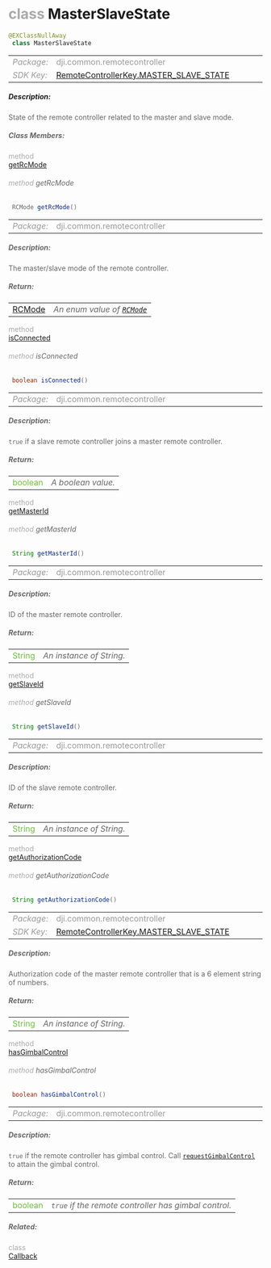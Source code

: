<div class="article"><h1 ><font color="#AAA">class </font>MasterSlaveState</h1></div>

~~~java
@EXClassNullAway
 class MasterSlaveState 
~~~

<html><table class="table-supportedby"><tr valign="top"><td width=15%><font color="#999"><i>Package:</i></td><td width=85%><font color="#999">dji.common.remotecontroller</td></tr><tr valign="top"><td width=15%><font color="#999"><i>SDK Key:</i></td><td width=85%><font color="#999"><a href="/Components/KeyManager/DJIRemoteControllerKey.html#remotecontrollerkey_master_slave_state_key">RemoteControllerKey.MASTER_SLAVE_STATE</a></td></tr></table></html>



##### Description:



<font color="#666">State of the remote controller related to the master and slave mode.



##### Class Members:

<div class="api-row" id="djiremotecontroller_djircmasterslavestate_mode"><div class="api-col left"></div><div class="api-col middle" style="color:#AAA">method</div><div class="api-col right"><a class="trigger" href="#djiremotecontroller_djircmasterslavestate_mode_inline">getRcMode</a></div></div><div class="inline-doc" id="djiremotecontroller_djircmasterslavestate_mode_inline"

><div class="article"><h6 ><font color="#AAA">method </font>getRcMode</h6></div>

~~~java
 RCMode getRcMode() 
~~~

<html><table class="table-supportedby"><tr valign="top"><td width=15%><font color="#999"><i>Package:</i></td><td width=85%><font color="#999">dji.common.remotecontroller</td></tr></table></html>



##### Description:



<font color="#666">The master/slave mode of the remote controller.



##### Return:

<html><table class="table-inline-parameters"><tr valign="top"><td><font color="#70BF41"><a href="/Components/RemoteController/DJIRemoteController.html#djiremotecontroller_djiremotecontrollermode">RCMode</a></td><td><font color="#666"><i>An enum value of <code><a href="/Components/RemoteController/DJIRemoteController.html#djiremotecontroller_djiremotecontrollermode">RCMode</a></code></i></td></tr></table></html></div>

<div class="api-row" id="djiremotecontroller_djircmasterslavestate_isconnected"><div class="api-col left"></div><div class="api-col middle" style="color:#AAA">method</div><div class="api-col right"><a class="trigger" href="#djiremotecontroller_djircmasterslavestate_isconnected_inline">isConnected</a></div></div><div class="inline-doc" id="djiremotecontroller_djircmasterslavestate_isconnected_inline"

><div class="article"><h6 ><font color="#AAA">method </font>isConnected</h6></div>

~~~java
 boolean isConnected() 
~~~

<html><table class="table-supportedby"><tr valign="top"><td width=15%><font color="#999"><i>Package:</i></td><td width=85%><font color="#999">dji.common.remotecontroller</td></tr></table></html>



##### Description:



<font color="#666"><code>true</code> if a slave remote controller joins a master remote controller.



##### Return:

<html><table class="table-inline-parameters"><tr valign="top"><td><font color="#70BF41">boolean</td><td><font color="#666"><i>A boolean value.</i></td></tr></table></html></div>

<div class="api-row" id="djiremotecontroller_djircmasterslavestate_masterid"><div class="api-col left"></div><div class="api-col middle" style="color:#AAA">method</div><div class="api-col right"><a class="trigger" href="#djiremotecontroller_djircmasterslavestate_masterid_inline">getMasterId</a></div></div><div class="inline-doc" id="djiremotecontroller_djircmasterslavestate_masterid_inline"

><div class="article"><h6 ><font color="#AAA">method </font>getMasterId</h6></div>

~~~java
 String getMasterId() 
~~~

<html><table class="table-supportedby"><tr valign="top"><td width=15%><font color="#999"><i>Package:</i></td><td width=85%><font color="#999">dji.common.remotecontroller</td></tr></table></html>



##### Description:



<font color="#666">ID of the master remote controller.



##### Return:

<html><table class="table-inline-parameters"><tr valign="top"><td><font color="#70BF41">String</td><td><font color="#666"><i>An instance of String.</i></td></tr></table></html></div>

<div class="api-row" id="djiremotecontroller_djircmasterslavestate_slaveid"><div class="api-col left"></div><div class="api-col middle" style="color:#AAA">method</div><div class="api-col right"><a class="trigger" href="#djiremotecontroller_djircmasterslavestate_slaveid_inline">getSlaveId</a></div></div><div class="inline-doc" id="djiremotecontroller_djircmasterslavestate_slaveid_inline"

><div class="article"><h6 ><font color="#AAA">method </font>getSlaveId</h6></div>

~~~java
 String getSlaveId() 
~~~

<html><table class="table-supportedby"><tr valign="top"><td width=15%><font color="#999"><i>Package:</i></td><td width=85%><font color="#999">dji.common.remotecontroller</td></tr></table></html>



##### Description:



<font color="#666">ID of the slave remote controller.



##### Return:

<html><table class="table-inline-parameters"><tr valign="top"><td><font color="#70BF41">String</td><td><font color="#666"><i>An instance of String.</i></td></tr></table></html></div>

<div class="api-row" id="djiremotecontroller_djircmasterslavestate_authorizationcode"><div class="api-col left"></div><div class="api-col middle" style="color:#AAA">method</div><div class="api-col right"><a class="trigger" href="#djiremotecontroller_djircmasterslavestate_authorizationcode_inline">getAuthorizationCode</a></div></div><div class="inline-doc" id="djiremotecontroller_djircmasterslavestate_authorizationcode_inline"

><div class="article"><h6 ><font color="#AAA">method </font>getAuthorizationCode</h6></div>

~~~java
 String getAuthorizationCode() 
~~~

<html><table class="table-supportedby"><tr valign="top"><td width=15%><font color="#999"><i>Package:</i></td><td width=85%><font color="#999">dji.common.remotecontroller</td></tr><tr valign="top"><td width=15%><font color="#999"><i>SDK Key:</i></td><td width=85%><font color="#999"><a href="/Components/KeyManager/DJIRemoteControllerKey.html#remotecontrollerkey_master_slave_state_key">RemoteControllerKey.MASTER_SLAVE_STATE</a></td></tr></table></html>



##### Description:



<font color="#666">Authorization code of the master remote controller that is a 6 element string of numbers.



##### Return:

<html><table class="table-inline-parameters"><tr valign="top"><td><font color="#70BF41">String</td><td><font color="#666"><i>An instance of String.</i></td></tr></table></html></div>

<div class="api-row" id="djiremotecontroller_djircmasterslavestate_hasgimbalcontrol"><div class="api-col left"></div><div class="api-col middle" style="color:#AAA">method</div><div class="api-col right"><a class="trigger" href="#djiremotecontroller_djircmasterslavestate_hasgimbalcontrol_inline">hasGimbalControl</a></div></div><div class="inline-doc" id="djiremotecontroller_djircmasterslavestate_hasgimbalcontrol_inline"

><div class="article"><h6 ><font color="#AAA">method </font>hasGimbalControl</h6></div>

~~~java
 boolean hasGimbalControl() 
~~~

<html><table class="table-supportedby"><tr valign="top"><td width=15%><font color="#999"><i>Package:</i></td><td width=85%><font color="#999">dji.common.remotecontroller</td></tr></table></html>



##### Description:



<font color="#666"><code>true</code> if the remote controller has gimbal control.  Call <code><a href="/Components/RemoteController/DJIRemoteController.html#djiremotecontroller_requestgimbalcontrol">requestGimbalControl</a></code> to attain the gimbal control.



##### Return:

<html><table class="table-inline-parameters"><tr valign="top"><td><font color="#70BF41">boolean</td><td><font color="#666"><i><code>true</code> if the remote controller has gimbal control.</i></td></tr></table></html></div>



##### Related:

<div class="api-row" id="djiremotecontroller_didupdatemasterslavestatecallbackinterface"><div class="api-col left"></div><div class="api-col middle" style="color:#AAA">class</div><div class="api-col right"><a href="/Components/RemoteController/DJIRemoteController_didUpdateMasterSlaveStateCallbackInterface.html">Callback</a></div></div>
